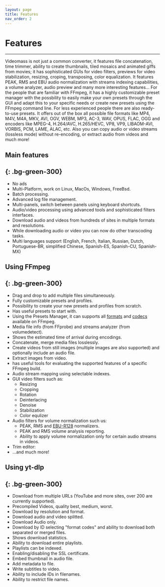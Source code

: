 ```yaml
---
layout: page
title: Features
nav_order: 2
---
```

# Features
---

Videomass is not just a common converter, it features file concatenation, time 
trimmer, ability to create thumbnails, tiled mosaics and animated giffs from movies; 
it has sophisticated GUIs for video filters, previews for video stabilization, 
resizing, croping, transposing, color equalization. It features PEAK, RMS and EBU 
audio normalization with streams indexing capabilities, a volume analyzer, audio 
preview and many more interesting features...
For the people that are familiar with FFmpeg, it has a highly customizable preset 
manager with the possbility to easily make your own presets through the GUI and 
adapt this to your specific needs or create new presets using the FFmpeg command line. 
For less experienced people there are also ready-to-use presets.
It offers out of the box all possible file formats like MP4, M4V, M4A, MKV, AVI, 
OGV, WEBM, MP3, AC-3, WAV, OPUS, FLAC, OGG and encoders like MPEG-4, H.264/AVC, 
H.265/HEVC, VP8, VP9, LIBAOM-AVI, VORBIS, PCM, LAME, ALAC, etc.
Also you can copy audio or video streams (lossless mode) without re-encoding, or 
extract audio from videos and much more!

## Main features
{: .bg-green-300}
---
- No ads
- Multi-Platform, work on Linux, MacOs, Windows, FreeBsd.
- Batch processing.
- Advanced log file management.
- Multi-panels, switch between panels using keyboard shortcuts.
- Audio/video processing using advanced tools and sophisticated filters interfaces.
- Download audio and videos from hundreds of sites in multiple formats and resolutions.
- While downloading audio or video you can now do other transcoding tasks.
- Multi languages support (English, French, Italian, Russian, Dutch, Portuguese-BR, simplified Chinese, Spanish-ES, Spanish-CU, Spanish-MX)


## Using FFmpeg
{: .bg-green-300}
---
- Drag and drop to add multiple files simultaneously.
- Fully customizable presets and profiles.
- Possibility to create your new presets and profiles from scratch.
- Has useful presets to start with.
- Using the Presets Manager, it can supports all [formats](https://ffmpeg.org/ffmpeg-formats.html) and [codecs](https://ffmpeg.org/ffmpeg-codecs.html) available on FFmpeg.
- Media file info (from FFprobe) and streams analyzer (from volumedetect).
- Shows the estimated time of arrival during encodings.
- Concatenate, merge media files losslessly.
- Create videos from still images (multiple images are also supported) and optionally include an audio file.
- Extract images from video.
- has useful tools for evaluating the supported features of a specific FFmpeg build.
- Audio stream mapping using selectable indexes.
- GUI video filters such as:
    - Resizing 
    - Cropping
    - Rotation
    - Deinterlacing
    - Denoise
    - Stabilization
    - Color equlizer
- Audio filters for volume normalization such us:
    - PEAK, RMS and [EBU-R128](http://ffmpeg.org/ffmpeg-filters.html#loudnorm) normalizers.
    - PEAK and RMS volume analysis reporting.
    - Ability to apply volume normalization only for certain audio streams in videos.
- Trim editor:
- ...and much more!

## Using yt-dlp
{: .bg-green-300}
---
- Download from multiple URLs (YouTube and more sites, over 200 are currently supported).
- Precompiled Videos, quality best, medium, worst.
- Download by resolution and format.
- Download audio and video splitted.
- Download Audio only.
- Download by ID selecting "format codes" and ability to download both separated or merged files.
- Shows download statistics.
- Ability to download entire playlists.
- Playlists can be indexed.
- Enabling/disabling the SSL certificate.
- Embed thumbnail in audio file.
- Add metadata to file.
- Write subtitles to video.
- Ability to include IDs in filenames.
- Ability to restrict file names.

